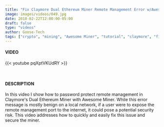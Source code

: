 ```yaml
---
title: "Fix Claymore Dual Ethereum Miner Remote Management Error w/Awesome Miner"
image: images/videos/049.jpg
date: 2018-02-22T12:00:00-05:00
draft: false
type: "videos"
author: Goose-Tech
tags: ["crypto", "mining", "Awesome Miner", "tutorial", "claymore", "fix"]
---
```


#### VIDEO

{{< youtube pqXptVKUdRY >}}

&nbsp;

#### DESCRIPTION

In this video I show how to password protect remote management in Claymore's Dual Ethereum Miner with Awesome Miner. While this error message is mostly benign on a local network, if a user were to expose the remote management port to the internet, it could pose a potential security risk. This video addresses how to quickly and easily fix this issue and secure the miner.
